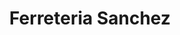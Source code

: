 ---
title: "Ferreteria Sanchez"
url: /quito/ferreteria-sanchez-jose-maria-aleman/
shop: Eisenwaren
---
